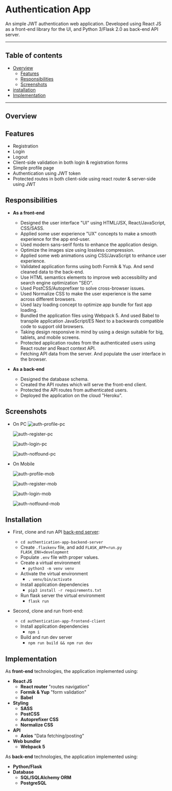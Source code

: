 # Authentication App

An simple JWT authentication web application. Developed using React JS as a front-end library for the UI, and Python 3/Flask 2.0 as back-end API server.

***

## Table of contents

* [Overview](#overview)
  * [Features](#features)
  * [Responsibilities](#responsibilities)
  * [Screenshots](#screenshots)
* [installation](#installation)
* [Implementation](#implementation)

***

## Overview

## Features

* Registration
* Login
* Logout
* Client-side validation in both login & registration forms
* Simple profile page
* Authentication using JWT token
* Protected routes in both client-side using react router & server-side using JWT

## Responsibilities

* **As a front-end**
  * Designed the user interface "UI" using HTML/JSX, React/JavaScript, CSS/SASS.
  * Applied some user experience "UX" concepts to make a smooth experience for the app end-user.
  * Used modern sans-serif fonts to enhance the application design.
  * Optimize the images size using lossless compression.
  * Applied some web animations using CSS/JavaScript to enhance user experience.
  * Validated application forms using both Formik & Yup. And send cleaned data to the back-end.
  * Use HTML semantics elements to improve web accessibility and search engine optimization "SEO".
  * Used PostCSS/Autoprefixer to solve cross-browser issues.
  * Used Normalize CSS to make the user experience is the same across different browsers.
  * Used lazy loading concept to optimize app bundle for fast app loading.
  * Bundled the application files using Webpack 5. And used Babel to transpile application JavaScript/ES Next to a backwards compatible code to support old browsers.
  * Taking design responsive in mind by using a design suitable for big, tablets, and mobile screens.
  * Protected application routes from the authenticated users using React router and React context API.
  * Fetching API data from the server. And populate the user interface in the browser.

* **As a back-end**
  * Designed the database schema.
  * Created the API routes which will serve the front-end client.
  * Protected the API routes from authenticated users.
  * Deployed the application on the cloud "Heroku".

## Screenshots

* On PC
  ![auth-profile-pc](https://user-images.githubusercontent.com/61619208/153246839-3be07ab6-89ed-4d93-b438-29c9b7fb75ef.png)
  
  ![auth-register-pc](https://user-images.githubusercontent.com/61619208/153246906-cc59a1e2-804d-4c66-8b42-538dd8df4330.png)
  
  ![auth-login-pc](https://user-images.githubusercontent.com/61619208/153246940-28c7b469-9420-4088-a305-0ce11feabeb2.png)
  
  ![auth-notfound-pc](https://user-images.githubusercontent.com/61619208/153246965-25d9ef83-0f4f-4b28-883e-f9e131f0a4b8.png)
  
* On Mobile

  ![auth-profile-mob](https://user-images.githubusercontent.com/61619208/153247201-d6c2ee3a-fb78-4146-9b8a-ed848d933a02.png)
  
  ![auth-register-mob](https://user-images.githubusercontent.com/61619208/153247274-c17c260d-6dd7-4ca6-90ab-39abc7155e14.png)
  
  ![auth-login-mob](https://user-images.githubusercontent.com/61619208/153247295-b557969f-503c-4163-8627-6ac7cbecb7cb.png)
  
  ![auth-notfound-mob](https://user-images.githubusercontent.com/61619208/153247307-d8ac61ad-63f0-4138-9890-59eb2928595e.png)

## Installation

* First, clone and run API [back-end server](https://github.com/mohamedhany01/authentication-app-backend-server):

  * `cd authentication-app-backend-server`
  * Create `.flaskenv` file, and add `FLASK_APP=run.py FLASK_ENV=development`
  * Populate `.env` file with proper values.
  * Create a virtual environment
    * `python3 -m venv venv`
  * Activate the virtual environment
    * `. venv/bin/activate`
  * Install application dependencies
    * `pip3 install -r requirements.txt`
  * Run flask server the virtual environment
    * `flask run`

* Second, clone and run front-end:

  * `cd authentication-app-frontend-client`
  * Install application dependencies
    * `npm i`
  * Build and run dev server
    * `npm run build && npm run dev`

## Implementation

As **front-end** technologies, the application implemented using:

* **React JS**
  * **React router** "routes navigation"
  * **Formik & Yup** "form validation"
  * **Babel**
* **Styling**
  * **SASS**
  * **PostCSS**
  * **Autoprefixer CSS**
  * **Normalize CSS**
* **API**
  * **Axios** "Data fetching/posting"
* **Web bundler**
  * **Webpack 5**

As **back-end** technologies, the application implemented using:

* **Python/Flask**
* **Database**
  * **SQL/SQLAlchemy ORM**
  * **PostgreSQL**
